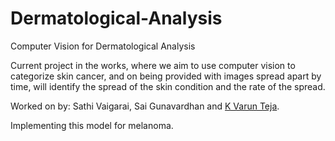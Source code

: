# Dermatological-Analysis
Computer Vision for Dermatological Analysis

Current project in the works, where we aim to use computer vision to categorize skin cancer, and on being provided with images spread apart by time, will identify the spread of the skin condition and the rate of the spread.

Worked on by: Sathi Vaigarai, Sai Gunavardhan and <a href="https://github.com/varunnaidu1802">K Varun Teja</a>.

Implementing this model for melanoma.
